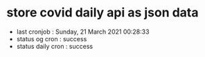 # store covid daily api as json data

- last cronjob : Sunday, 21 March 2021 00:28:33
- status og cron : success
- status daily cron : success
      
      